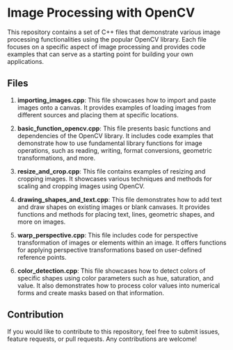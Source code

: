 # Image Processing with OpenCV
This repository contains a set of C++ files that demonstrate various image processing functionalities using the popular OpenCV library. Each file focuses on a specific aspect of image processing and provides code examples that can serve as a starting point for building your own applications.

## Files
1. **importing_images.cpp**: This file showcases how to import and paste images onto a canvas. It provides examples of loading images from different sources and placing them at specific locations.

2. **basic_function_opencv.cpp**: This file presents basic functions and dependencies of the OpenCV library. It includes code examples that demonstrate how to use fundamental library functions for image operations, such as reading, writing, format conversions, geometric transformations, and more.

3. **resize_and_crop.cpp**: This file contains examples of resizing and cropping images. It showcases various techniques and methods for scaling and cropping images using OpenCV.

4. **drawing_shapes_and_text.cpp**: This file demonstrates how to add text and draw shapes on existing images or blank canvases. It provides functions and methods for placing text, lines, geometric shapes, and more on images.

5. **warp_perspective.cpp**: This file includes code for perspective transformation of images or elements within an image. It offers functions for applying perspective transformations based on user-defined reference points.

6. **color_detection.cpp**: This file showcases how to detect colors of specific shapes using color parameters such as hue, saturation, and value. It also demonstrates how to process color values into numerical forms and create masks based on that information.

## Contribution
If you would like to contribute to this repository, feel free to submit issues, feature requests, or pull requests. Any contributions are welcome!
